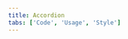 ```yaml
---
title: Accordion
tabs: ['Code', 'Usage', 'Style']
---
```


<component
    name="Accordion"
    component="accordion"
    variation="accordion"
    experimental="true"
    hasReactVersion="true"
    >
</component>
<component-docs component="accordion" experimental="true"
hasReactVersion="true"></component-docs>

